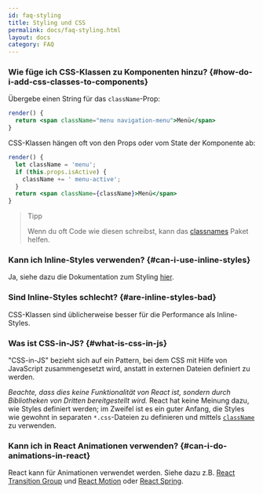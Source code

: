 ```yaml
---
id: faq-styling
title: Styling und CSS
permalink: docs/faq-styling.html
layout: docs
category: FAQ
---
```


### Wie füge ich CSS-Klassen zu Komponenten hinzu? {#how-do-i-add-css-classes-to-components}

Übergebe einen String für das `className`-Prop:

```jsx
render() {
  return <span className="menu navigation-menu">Menü</span>
}
```

CSS-Klassen hängen oft von den Props oder vom State der Komponente ab:

```jsx
render() {
  let className = 'menu';
  if (this.props.isActive) {
    className += ' menu-active';
  }
  return <span className={className}>Menü</span>
}
```

>Tipp
>
>Wenn du oft Code wie diesen schreibst, kann das [classnames](https://www.npmjs.com/package/classnames#usage-with-reactjs) Paket helfen.

### Kann ich Inline-Styles verwenden? {#can-i-use-inline-styles}

Ja, siehe dazu die Dokumentation zum Styling [hier](/docs/dom-elements.html#style).

### Sind Inline-Styles schlecht? {#are-inline-styles-bad}

CSS-Klassen sind üblicherweise besser für die Performance als Inline-Styles.

### Was ist CSS-in-JS? {#what-is-css-in-js}

"CSS-in-JS" bezieht sich auf ein Pattern, bei dem CSS mit Hilfe von JavaScript zusammengesetzt wird, anstatt in externen Dateien definiert zu werden.

_Beachte, dass dies keine Funktionalität von React ist, sondern durch Bibliotheken von Dritten bereitgestellt wird._ React hat keine Meinung dazu, wie Styles definiert werden; im Zweifel ist es ein guter Anfang, die Styles wie gewohnt in separaten `*.css`-Dateien zu definieren und mittels [`className`](/docs/dom-elements.html#classname) zu verwenden.

### Kann ich in React Animationen verwenden? {#can-i-do-animations-in-react}

React kann für Animationen verwendet werden. Siehe dazu z.B. [React Transition Group](https://reactcommunity.org/react-transition-group/) und [React Motion](https://github.com/chenglou/react-motion) oder [React Spring](https://github.com/react-spring/react-spring).
